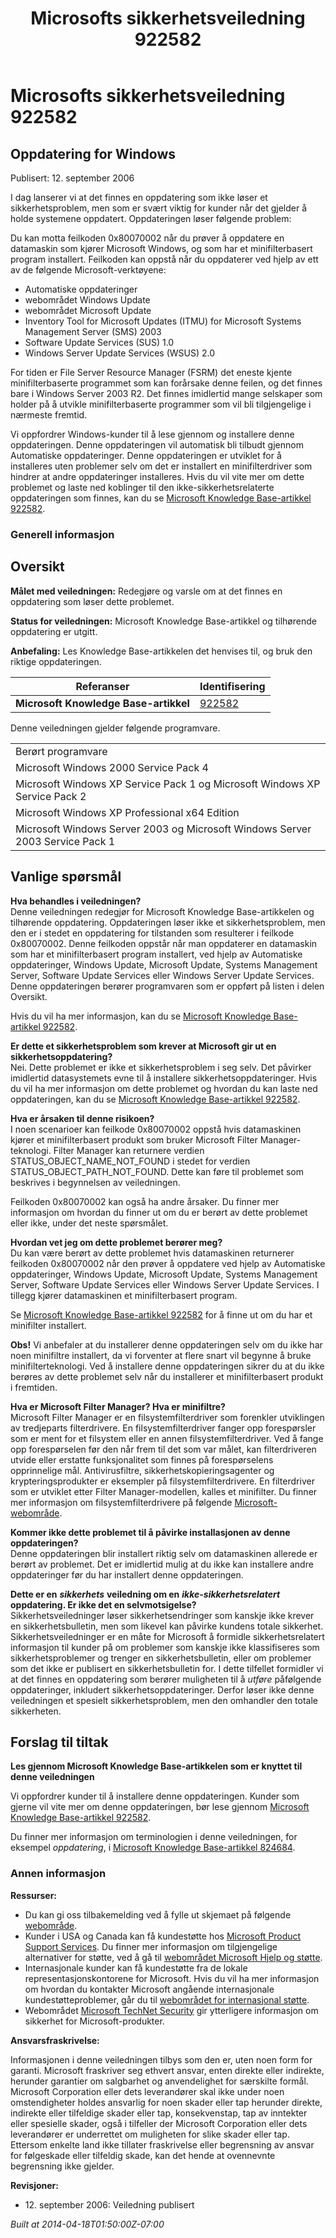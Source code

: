 ﻿---
title: Microsofts sikkerhetsveiledning 922582
TOCTitle: "922582"
ms:assetid: "922582"
ms:mtpsurl: https://technet.microsoft.com/nb-NO/library/922582(v=Security.10)
ms:contentKeyID: 61230809
ms.date: 04/18/2014
mtps_version: v=Security.10
ms.translationtype: HT
---

# Microsofts sikkerhetsveiledning 922582

## Oppdatering for Windows

Publisert: 12. september 2006

  
I dag lanserer vi at det finnes en oppdatering som ikke løser et sikkerhetsproblem, men som er svært viktig for kunder når det gjelder å holde systemene oppdatert. Oppdateringen løser følgende problem:

Du kan motta feilkoden 0x80070002 når du prøver å oppdatere en datamaskin som kjører Microsoft Windows, og som har et minifilterbasert program installert. Feilkoden kan oppstå når du oppdaterer ved hjelp av ett av de følgende Microsoft-verktøyene:

  - Automatiske oppdateringer
  - webområdet Windows Update
  - webområdet Microsoft Update
  - Inventory Tool for Microsoft Updates (ITMU) for Microsoft Systems Management Server (SMS) 2003
  - Software Update Services (SUS) 1.0
  - Windows Server Update Services (WSUS) 2.0

For tiden er File Server Resource Manager (FSRM) det eneste kjente minifilterbaserte programmet som kan forårsake denne feilen, og det finnes bare i Windows Server 2003 R2. Det finnes imidlertid mange selskaper som holder på å utvikle minifilterbaserte programmer som vil bli tilgjengelige i nærmeste fremtid.

Vi oppfordrer Windows-kunder til å lese gjennom og installere denne oppdateringen. Denne oppdateringen vil automatisk bli tilbudt gjennom Automatiske oppdateringer. Denne oppdateringen er utviklet for å installeres uten problemer selv om det er installert en minifilterdriver som hindrer at andre oppdateringer installeres. Hvis du vil vite mer om dette problemet og laste ned koblinger til den ikke-sikkerhetsrelaterte oppdateringen som finnes, kan du se [Microsoft Knowledge Base-artikkel 922582](http://support.microsoft.com/kb/922582).

### Generell informasjon

## Oversikt

**Målet med veiledningen:** Redegjøre og varsle om at det finnes en oppdatering som løser dette problemet.

**Status for veiledningen:** Microsoft Knowledge Base-artikkel og tilhørende oppdatering er utgitt.

**Anbefaling:** Les Knowledge Base-artikkelen det henvises til, og bruk den riktige oppdateringen.

<table>
<thead>
<tr class="header">
<th>Referanser</th>
<th>Identifisering</th>
</tr>
</thead>
<tbody>
<tr class="odd">
<td><strong>Microsoft Knowledge Base-artikkel</strong></td>
<td><a href="http://support.microsoft.com/kb/922582">922582</a></td>
</tr>
</tbody>
</table>


Denne veiledningen gjelder følgende programvare.

<table>
<tbody>
<tr class="odd">
<td>Berørt programvare</td>
</tr>
<tr class="even">
<td>Microsoft Windows 2000 Service Pack 4</td>
</tr>
<tr class="odd">
<td>Microsoft Windows XP Service Pack 1 og Microsoft Windows XP Service Pack 2</td>
</tr>
<tr class="even">
<td>Microsoft Windows XP Professional x64 Edition</td>
</tr>
<tr class="odd">
<td>Microsoft Windows Server 2003 og Microsoft Windows Server 2003 Service Pack 1</td>
</tr>
</tbody>
</table>


## Vanlige spørsmål

**Hva behandles i veiledningen?**  
Denne veiledningen redegjør for Microsoft Knowledge Base-artikkelen og tilhørende oppdatering. Oppdateringen løser ikke et sikkerhetsproblem, men den er i stedet en oppdatering for tilstanden som resulterer i feilkode 0x80070002. Denne feilkoden oppstår når man oppdaterer en datamaskin som har et minifilterbasert program installert, ved hjelp av Automatiske oppdateringer, Windows Update, Microsoft Update, Systems Management Server, Software Update Services eller Windows Server Update Services. Denne oppdateringen berører programvaren som er oppført på listen i delen Oversikt.

Hvis du vil ha mer informasjon, kan du se [Microsoft Knowledge Base-artikkel 922582](http://support.microsoft.com/kb/922582).

**Er dette et sikkerhetsproblem som krever at Microsoft gir ut en sikkerhetsoppdatering?**  
Nei. Dette problemet er ikke et sikkerhetsproblem i seg selv. Det påvirker imidlertid datasystemets evne til å installere sikkerhetsoppdateringer. Hvis du vil ha mer informasjon om dette problemet og hvordan du kan laste ned oppdateringen, kan du se [Microsoft Knowledge Base-artikkel 922582](http://support.microsoft.com/kb/922582).

**Hva er årsaken til denne risikoen?**  
I noen scenarioer kan feilkode 0x80070002 oppstå hvis datamaskinen kjører et minifilterbasert produkt som bruker Microsoft Filter Manager-teknologi. Filter Manager kan returnere verdien STATUS\_OBJECT\_NAME\_NOT\_FOUND i stedet for verdien STATUS\_OBJECT\_PATH\_NOT\_FOUND. Dette kan føre til problemet som beskrives i begynnelsen av veiledningen.

Feilkoden 0x80070002 kan også ha andre årsaker. Du finner mer informasjon om hvordan du finner ut om du er berørt av dette problemet eller ikke, under det neste spørsmålet.

**Hvordan vet jeg om dette problemet berører meg?**  
Du kan være berørt av dette problemet hvis datamaskinen returnerer feilkoden 0x80070002 når den prøver å oppdatere ved hjelp av Automatiske oppdateringer, Windows Update, Microsoft Update, Systems Management Server, Software Update Services eller Windows Server Update Services. I tillegg kjører datamaskinen et minifilterbasert program.

Se [Microsoft Knowledge Base-artikkel 922582](http://support.microsoft.com/kb/922582) for å finne ut om du har et minifilter installert.

**Obs\!** Vi anbefaler at du installerer denne oppdateringen selv om du ikke har noen minifiltre installert, da vi forventer at flere snart vil begynne å bruke minifilterteknologi. Ved å installere denne oppdateringen sikrer du at du ikke berøres av dette problemet selv når du installerer et minifilterbasert produkt i fremtiden.

**Hva er Microsoft Filter Manager? Hva er minifiltre?**  
Microsoft Filter Manager er en filsystemfilterdriver som forenkler utviklingen av tredjeparts filterdrivere. En filsystemfilterdriver fanger opp forespørsler som er ment for et filsystem eller en annen filsystemfilterdriver. Ved å fange opp forespørselen før den når frem til det som var målet, kan filterdriveren utvide eller erstatte funksjonalitet som finnes på forespørselens opprinnelige mål. Antivirusfiltre, sikkerhetskopieringsagenter og krypteringsprodukter er eksempler på filsystemfilterdrivere. En filterdriver som er utviklet etter Filter Manager-modellen, kalles et minifilter. Du finner mer informasjon om filsystemfilterdrivere på følgende [Microsoft-webområde](http://go.microsoft.com/fwlink/?linkid=72993).

**Kommer ikke dette problemet til å påvirke installasjonen av denne oppdateringen?**  
Denne oppdateringen blir installert riktig selv om datamaskinen allerede er berørt av problemet. Det er imidlertid mulig at du ikke kan installere andre oppdateringer før du har installert denne oppdateringen.

**Dette er en** ***sikkerhets*** **veiledning om en** ***ikke-sikkerhetsrelatert*** **oppdatering. Er ikke det en selvmotsigelse?**  
Sikkerhetsveiledninger løser sikkerhetsendringer som kanskje ikke krever en sikkerhetsbulletin, men som likevel kan påvirke kundens totale sikkerhet. Sikkerhetsveiledninger er en måte for Microsoft å formidle sikkerhetsrelatert informasjon til kunder på om problemer som kanskje ikke klassifiseres som sikkerhetsproblemer og trenger en sikkerhetsbulletin, eller om problemer som det ikke er publisert en sikkerhetsbulletin for. I dette tilfellet formidler vi at det finnes en oppdatering som berører muligheten til å *utføre* påfølgende oppdateringer, inkludert sikkerhetsoppdateringer. Derfor løser ikke denne veiledningen et spesielt sikkerhetsproblem, men den omhandler den totale sikkerheten.

## Forslag til tiltak

**Les gjennom Microsoft Knowledge Base-artikkelen som er knyttet til denne veiledningen**

Vi oppfordrer kunder til å installere denne oppdateringen. Kunder som gjerne vil vite mer om denne oppdateringen, bør lese gjennom [Microsoft Knowledge Base-artikkel 922582](http://support.microsoft.com/kb/922582).

Du finner mer informasjon om terminologien i denne veiledningen, for eksempel *oppdatering*, i [Microsoft Knowledge Base-artikkel 824684](http://support.microsoft.com/kb/824684).

### Annen informasjon

**Ressurser:**

  - Du kan gi oss tilbakemelding ved å fylle ut skjemaet på følgende [webområde](https://support.microsoft.com/common/survey.aspx?scid=sw;en;1257&amp;showpage=1&amp;ws=technet&amp;sd=tech).
  - Kunder i USA og Canada kan få kundestøtte hos [Microsoft Product Support Services](http://go.microsoft.com/fwlink/?linkid=21131). Du finner mer informasjon om tilgjengelige alternativer for støtte, ved å gå til [webområdet Microsoft Hjelp og støtte](http://support.microsoft.com/).
  - Internasjonale kunder kan få kundestøtte fra de lokale representasjonskontorene for Microsoft. Hvis du vil ha mer informasjon om hvordan du kontakter Microsoft angående internasjonale kundestøtteproblemer, går du til [webområdet for internasjonal støtte](http://go.microsoft.com/fwlink/?linkid=21155).
  - Webområdet [Microsoft TechNet Security](http://go.microsoft.com/fwlink/?linkid=21132) gir ytterligere informasjon om sikkerhet for Microsoft-produkter.

**Ansvarsfraskrivelse:**

Informasjonen i denne veiledningen tilbys som den er, uten noen form for garanti. Microsoft fraskriver seg ethvert ansvar, enten direkte eller indirekte, herunder garantier om salgbarhet og anvendelighet for særskilte formål. Microsoft Corporation eller dets leverandører skal ikke under noen omstendigheter holdes ansvarlig for noen skader eller tap herunder direkte, indirekte eller tilfeldige skader eller tap, konsekvenstap, tap av inntekter eller spesielle skader, også i tilfeller der Microsoft Corporation eller dets leverandører er underrettet om muligheten for slike skader eller tap. Ettersom enkelte land ikke tillater fraskrivelse eller begrensning av ansvar for følgeskade eller tilfeldig skade, kan det hende at ovennevnte begrensning ikke gjelder.

**Revisjoner:**

  - 12\. september 2006: Veiledning publisert

*Built at 2014-04-18T01:50:00Z-07:00*

